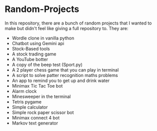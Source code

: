 # Random-Projects
In this repository, there are a bunch of random projects that I wanted to make but didn't feel like giving a full repository to. They are:
* Wordle clone in vanilla python
* Chatbot using Gemini api
* Stock-Based tools
* A stock trading game
* A YouTube botter
* A copy of the beep test (Sport.py)
* A 2 player chess game that you can play in terminal
* A script to solve patter recognition maths problems
* An app to remind you to get up and drink water 
* Minimax Tic Tac Toe bot
* Alarm clock
* Minesweeper in the terminal
* Tetris pygame
* Simple calculator
* Simple rock paper scissor bot
* Minimax connect 4 bot
* Markov text generator